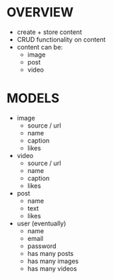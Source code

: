 # OVERVIEW
- create + store content
- CRUD functionality on content
- content can be:
    - image
    - post
    - video


# MODELS

- image
    - source / url
    - name
    - caption
    - likes
- video
    - source / url
    - name
    - caption
    - likes
- post
    - name
    - text
    - likes
- user (eventually)
    - name
    - email
    - password
    - has many posts
    - has many images
    - has many videos



